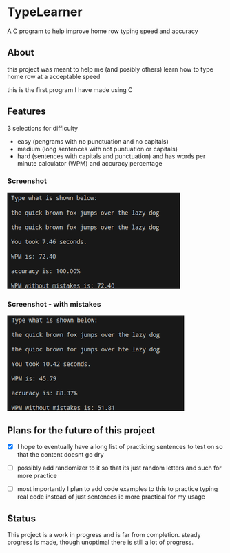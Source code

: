 # TypeLearner
A C program to help improve home row typing speed and accuracy

## About

this project was meant to help me (and posibly others) learn how to type home row at a acceptable speed

this is the first program I have made using C

## Features

3 selections for difficulty 
- easy (pengrams with no punctuation and no capitals)
- medium (long sentences with not puntuation or capitals)
- hard (sentences with capitals and punctuation)
and has words per minute calculator (WPM) and accuracy percentage

### Screenshot

![(image) example of what the code looks like](/previews/TypeLearner3.png)

### Screenshot - with mistakes

![(image) example of what the code looks like with mistakes](/previews/TypeLearner2wm.png)

## Plans for the future of this project

- [x] I hope to eventually have a long list of practicing sentences to test on so that the content doesnt go dry

- [ ] possibly add randomizer to it so that its just random letters and such for more practice

- [ ] most importantly I plan to add code examples to this to practice typing real code instead of just sentences ie more practical for my usage

## Status

This project is a work in progress and is far from completion.
steady progress is made, though unoptimal there is still a lot of progress.